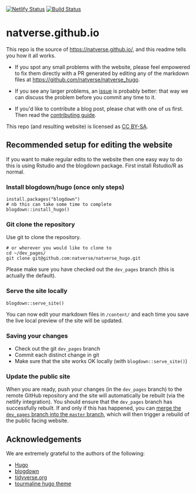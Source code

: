 [![Netlify Status](https://api.netlify.com/api/v1/badges/9f348e1d-3d86-46f8-b933-9623f2569436/deploy-status)](https://app.netlify.com/sites/natverse/deploys) [![Build Status](https://travis-ci.org/natverse/natverse_hugo.svg?branch=dev_pages)](https://travis-ci.org/natverse/natverse_hugo)

# natverse.github.io

This repo is the source of <https://natverse.github.io/>, and this readme tells you 
how it all works. 

* If you spot any small problems with the website, please feel empowered to fix 
  them directly with a PR generated by editing any of the markdown files at https://github.com/natverse/natverse_hugo.
  
* If you see any larger problems, an [issue](https://github.com/natverse/natverse_hugo/issues/new)
  is probably better: that way we can 
  discuss the problem before you commit any time to it.

* If you'd like to contribute a blog post, please chat with one of us first.
  Then read the [contributing guide](CONTRIBUTING.md).

This repo (and resulting website) is licensed as [CC BY-SA](LICENSE.md).

## Recommended setup for editing the website

If you want to make regular edits to the website then one easy way to do this
is using Rstudio and the blogdown package. First install Rstudio/R as normal.

### Install blogdown/hugo (once only steps)

```
install.packages("blogdown")
# nb this can take some time to complete
blogdown::install_hugo()
```

### Git clone the repository

Use git to clone the repository.

```
# or wherever you would like to clone to
cd ~/dev_pages/
git clone git@github.com:natverse/natverse_hugo.git
```

Please make sure you have checked out the `dev_pages` branch (this is actually the default).

### Serve the site locally 

```
blogdown::serve_site()
```

You can now edit your markdown files in `/content/` and each time you save
the live local preview of the site will be updated.

### Saving your changes

* Check out the git `dev_pages` branch
* Commit each distinct change in git
* Make sure that the site works OK locally (with `blogdown::serve_site()`)

### Update the public site

When you are ready, push your changes (in the `dev_pages` branch) to the remote GitHub repository
and the site will automatically be rebuilt (via the netlify integration). You should ensure
that the `dev_pages` branch has successfully rebuilt. If and only if this has happened, you can
[merge the `dev_pages` branch into the `master` branch](https://github.com/natverse/natverse_hugo/compare/master...dev?expand=1),
which will then trigger a rebuild of the public facing website.

## Acknowledgements

We are extremely grateful to the authors of the following:

  * [Hugo](https://gohugo.io)
  * [blogdown](https://github.com/rstudio/blogdown)
  * [tidyverse.org](https://github.com/tidyverse)
  * [tourmaline hugo theme](https://github.com/rstudio/hugo-tourmaline)

